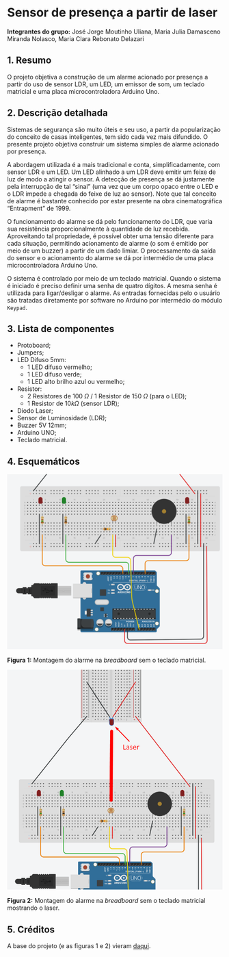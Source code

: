 # Sensor de presença a partir de laser

**Integrantes do grupo:** José Jorge Moutinho Uliana, Maria Julia Damasceno Miranda Nolasco, Maria Clara Rebonato Delazari

## 1. Resumo
O projeto objetiva a construção de um alarme acionado por presença a partir do uso de sensor LDR, um LED, um emissor de som, um teclado matricial e uma placa microcontroladora Arduino Uno.

## 2. Descrição detalhada
Sistemas de segurança são muito úteis e seu uso, a partir da popularização do conceito de casas inteligentes, tem sido cada vez mais difundido. O presente projeto objetiva construir um  sistema simples de alarme acionado por presença.

A abordagem utilizada é a mais tradicional e conta, simplificadamente, com sensor LDR e um LED. Um LED alinhado a um LDR deve emitir um feixe de luz de modo a atingir o sensor. A detecção de presença se dá justamente pela interrupção de tal “sinal” (uma vez que um corpo opaco entre o LED e o LDR impede a chegada do feixe de luz ao sensor). Note que tal conceito de alarme é bastante conhecido por estar presente na obra cinematográfica “Entrapment” de 1999.

O funcionamento do alarme se dá pelo funcionamento do LDR, que varia sua resistência proporcionalmente à quantidade de luz recebida. Aproveitando tal propriedade, é possível obter uma tensão diferente para cada situação, permitindo acionamento de alarme (o som é emitido por meio de um buzzer) a partir de um dado limiar. O processamento da saída do sensor e o acionamento do alarme se dá por intermédio de uma placa microcontroladora Arduino Uno.

O sistema é controlado por meio de um teclado matricial. Quando o sistema é iniciado é preciso definir uma senha de quatro dígitos. A mesma senha é utilizada para ligar/desligar o alarme. As entradas fornecidas pelo o usuário são tratadas diretamente por software no Arduino por intermédio do módulo `Keypad`.

## 3. Lista de componentes
* Protoboard;
* Jumpers;
* LED Difuso 5mm:
    * 1 LED difuso vermelho;
    * 1 LED difuso verde;
    * 1 LED alto brilho azul ou vermelho;
* Resistor:  
    * 2 Resistores de 100 $\Omega$ / 1 Resistor de 150 $\Omega$ (para o LED);
    * 1 Resistor de $10 k\Omega$ (sensor LDR);
* Diodo Laser;
* Sensor de Luminosidade (LDR);
* Buzzer 5V 12mm;
* Arduino UNO;
* Teclado matricial.

## 4. Esquemáticos

![Figura 1](fig/fig1.png)

**Figura 1:** Montagem do alarme na _breadboard_ sem o teclado matricial.

![Figura 2](fig/fig2.png)

**Figura 2:** Montagem do alarme na _breadboard_ sem o teclado matricial mostrando o laser.

## 5. Créditos

A base do projeto (e as figuras 1 e 2) vieram [daqui](http://www.squids.com.br/arduino/index.php/projetos-arduino/projetos-basicos/116-projeto-31-alarme-com-laser-e-sensor-de-luz-ldr).